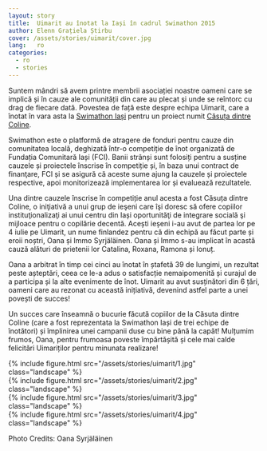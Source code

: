 ```yaml
---
layout: story
title:  Uimarit au înotat la Iași în cadrul Swimathon 2015
author: Elenn Grațiela Știrbu
cover: /assets/stories/uimarit/cover.jpg
lang:   ro
categories:
  - ro
  - stories
---
```


Suntem mândri să avem printre membrii asociației noastre oameni care se implică și în cauze ale comunității din care au plecat și unde se reîntorc cu drag de fiecare dată. Povestea de față este despre echipa Uimarit, care a înotat în vara asta la [Swimathon Iași](http://www.swimathon.fundatiacomunitaraiasi.ro) pentru un proiect numit [Căsuța dintre Coline](http://www.fundatiacomunitaraiasi.ro/recomandam/gazduit-de-fci/casuta-dintre-coline/ ).

Swimathon este o platformă de atragere de fonduri pentru cauze din comunitatea locală, deghizată într-o competiție de înot organizată de Fundația Comunitară Iași (FCI). Banii strânși sunt folosiți pentru a susține cauzele și proiectele înscrise în competiție și, în baza unui contract de finanţare, FCI și se asigură că aceste sume ajung la cauzele și proiectele respective, apoi monitorizează implementarea lor și evaluează rezultatele.

Una dintre cauzele înscrise în competiție anul acesta a fost Căsuța dintre Coline, o iniţiativă a unui grup de ieşeni care îşi doresc să ofere copiilor instituţionalizaţi ai unui centru din Iași oportunităţi de integrare socială şi mijloace pentru o copilărie decentă. Acești ieșeni i-au avut de partea lor pe 4 iulie pe Uimarit, un nume finlandez pentru că din echipă au făcut parte și eroii noștri, Oana și Immo Syrjäläinen. Oana și Immo s-au implicat în acastă cauză alături de prietenii lor Catalina, Roxana, Ramona și Ionuț.

Oana a arbitrat în timp cei cinci au înotat în ștafetă 39 de lungimi, un rezultat peste așteptări, ceea ce le-a adus o satisfacție nemaipomenită și curajul de a participa și la alte evenimente de înot. Uimarit au avut susținători din 6 țări, oameni care au rezonat cu această inițiativă, devenind astfel parte a unei povești de succes!

Un succes care înseamnă o bucurie făcută copiilor de la Căsuta dintre Coline (care a fost reprezentata la Swimathon Iași de trei echipe de înotători) și împlinirea unei campanii duse cu bine până la capăt!
Mulțumim frumos, Oana, pentru frumoasa poveste împărtășită și cele mai calde felicitări Uimariților pentru minunata realizare!

<div class="row">
  <div class="col-md-4 col-md-offset-1">
    {% include figure.html src="/assets/stories/uimarit/1.jpg" class="landscape" %}
  </div>
  <div class="col-md-6">
    {% include figure.html src="/assets/stories/uimarit/2.jpg" class="landscape" %}
  </div>
</div>
<div>
  <div class="col-md-6">
    {% include figure.html src="/assets/stories/uimarit/3.jpg" class="landscape" %}
  </div>
  <div class="col-md-6">
    {% include figure.html src="/assets/stories/uimarit/4.jpg" class="landscape" %}
  </div>
</div>

Photo Credits: Oana Syrjäläinen
